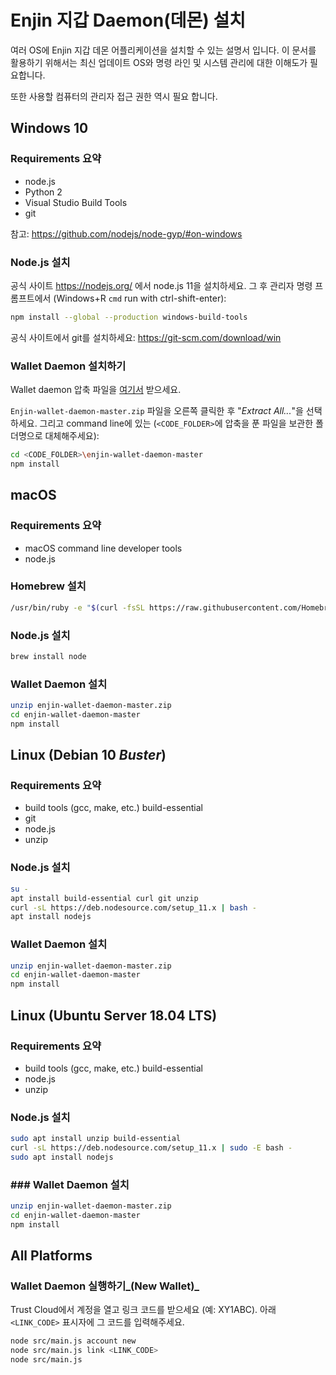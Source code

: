 # Enjin 지갑 Daemon(데몬) 설치

여러 OS에 Enjin 지갑 데몬 어플리케이션을 설치할 수 있는 설명서 입니다. 이 문서를 활용하기 위해서는 최신 업데이트 OS와 명령 라인 및 시스템 관리에 대한 이해도가 필요합니다. 

또한 사용할 컴퓨터의 관리자 접근 권한 역시 필요 합니다.

## Windows 10

### Requirements 요약
* node.js
* Python 2
* Visual Studio Build Tools
* git

참고: <https://github.com/nodejs/node-gyp/#on-windows>

### Node.js 설치

공식 사이트 <https://nodejs.org/> 에서 node.js 11을 설치하세요. 그 후 관리자 명령 프롬프트에서 (Windows+R `cmd` run with ctrl-shift-enter):

```bash
npm install --global --production windows-build-tools
```

공식 사이트에서 git를 설치하세요: <https://git-scm.com/download/win>

### Wallet Daemon 설치하기

Wallet daemon 압축 파일을 [여기서](https://cdn.enjin.io/downloads/enjin-wallet-daemon/latest) 받으세요.

`Enjin-wallet-daemon-master.zip` 파일을 오른쪽 클릭한 후 "_Extract All..._"을 선택 하세요. 그리고 command line에 있는 (`<CODE_FOLDER>`에 압축을 푼 파일을 보관한 폴더명으로 대체해주세요):

```bash
cd <CODE_FOLDER>\enjin-wallet-daemon-master
npm install
```

## macOS

### Requirements 요약
* macOS command line developer tools
* node.js

### Homebrew 설치
```bash
/usr/bin/ruby -e "$(curl -fsSL https://raw.githubusercontent.com/Homebrew/install/master/install)"
```

### Node.js 설치
```bash
brew install node
```

### Wallet Daemon 설치
```bash
unzip enjin-wallet-daemon-master.zip
cd enjin-wallet-daemon-master
npm install
```

## Linux (Debian 10 _Buster_)

### Requirements 요약
* build tools (gcc, make, etc.) build-essential
* git
* node.js
* unzip

### Node.js 설치
```bash
su -
apt install build-essential curl git unzip
curl -sL https://deb.nodesource.com/setup_11.x | bash -
apt install nodejs
```

### Wallet Daemon 설치
```bash
unzip enjin-wallet-daemon-master.zip
cd enjin-wallet-daemon-master
npm install
```

## Linux (Ubuntu Server 18.04 LTS)
### Requirements 요약
* build tools (gcc, make, etc.) build-essential
* node.js
* unzip

### Node.js 설치
```bash
sudo apt install unzip build-essential
curl -sL https://deb.nodesource.com/setup_11.x | sudo -E bash -
sudo apt install nodejs
```

### ### Wallet Daemon 설치
```bash
unzip enjin-wallet-daemon-master.zip
cd enjin-wallet-daemon-master
npm install
```

## All Platforms

### Wallet Daemon 실행하기_(New Wallet)_

Trust Cloud에서 계정을 열고 링크 코드를 받으세요 (예: XY1ABC). 아래 `<LINK_CODE>` 표시자에 그 코드를 입력해주세요.

```bash
node src/main.js account new
node src/main.js link <LINK_CODE>
node src/main.js
```
